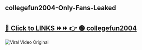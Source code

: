 
 ## collegefun2004-Only-Fans-Leaked

# <h2><a href="https://clipsfans.com/collegefun2004&ref=git">🔗 Click to LINKS ⏩⏩ 👉 🟢 collegefun2004 </a></h2>

<a href="https://clipsfans.com/collegefun2004&ref=git" rel="nofollow" data-target="animated-image.originalLink"><img src="https://i.ibb.co.com/xMMVF88/686577567.gif" alt="Viral Video Original" style="max-width: 100%; display: inline-block;" data-target="animated-image.originalImage"></a>
